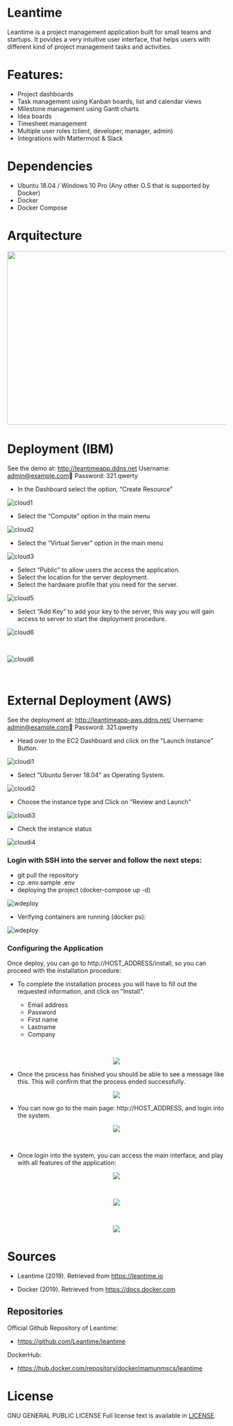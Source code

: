 

# Leantime

Leantime is a project management application built for small  teams and startups. 
It povides a very intuitive user interface, that helps users with different kind of project management tasks and activities.


# Features: #


* Project dashboards
* Task management using Kanban boards, list and calendar views
* Milestone management using Gantt charts
* Idea boards  
* Timesheet management
* Multiple user roles (client, developer, manager, admin)
* Integrations with Mattermost & Slack

# Dependencies #

- Ubuntu 18.04 / Windows 10 Pro (Any other O.S  that is supported by Docker)
- Docker
- Docker Compose


# Arquitecture #

<p align="center">
  <img width="700" height="400" src="https://i.ibb.co/2MNDXRg/Arquitecture.png">
</p>


# Deployment (IBM)

  See the demo at: http://leantimeapp.ddns.net 
  Username: admin@example.com
  Password: 321.qwerty


- In the Dashboard select the option, “Create Resource”

![cloud1](https://i.ibb.co/kH1vdzh/1.png)

- Select the “Compute” option in the main menu

![cloud2](https://i.ibb.co/4gJLV78/2.png)

- Select the “Virtual Server” option in the main menu

![cloud3](https://i.ibb.co/7gD4pWD/3.png)

- Select “Public” to allow  users the access the application.
- Select the  location for the server deployment. 
- Select the hardware profile that you need for the server.

![cloud5](https://i.ibb.co/S3sNFrc/4.png)

- Select “Add Key” to add your key to the server, this way you will gain access to server to start the deployment procedure.

![cloud6](https://i.ibb.co/RHh28g4/5.png)

&nbsp;

![cloud6](https://i.ibb.co/yXpSrzp/6.png)

&nbsp;


# External Deployment (AWS)

See the deployment at: http://leantimeapp-aws.ddns.net/
Username: admin@example.com
Password: 321.qwerty

- Head over to the EC2 Dashboard and click on the "Launch Instance" Button.

![cloudi1](https://i.ibb.co/7G8fRqf/1.png)

- Select "Ubuntu Server 18.04" as Operating System.

![cloudi2](https://i.ibb.co/L5xZNwD/2.png)


- Choose the instance type and Click on "Review and Launch"

![cloudi3](https://i.ibb.co/dgpFYR9/3.png)


- Check the instance status

![cloudi4](https://i.ibb.co/ctkH1zD/4.png)



### Login with SSH into the server and follow the next steps:


- git pull the repository
- cp .env.sample .env
- deploying the project (docker-compose up -d)

![wdeploy](https://i.ibb.co/dmdF335/deploy-2.png)

- Verifying containers are running (docker ps):

![wdeploy](https://i.ibb.co/gmBtSRR/deploy-3.png)



### Configuring the Application ###


Once deploy, you can go to http://HOST_ADDRESS/install, so you can proceed with the installation procedure:


- To complete the installation process you will have to fill out the requested information, and click on "Install".

	- Email address
	- Password
	- First name
	- Lastname
	- Company 

&nbsp;

<p align="center"><img src="https://i.ibb.co/hV1hvM0/install-1.png"></p>

- Once the process has finished you should be able to see a message like this.
  This will confirm that the process ended successfully. 

<p align="center"><img src="https://i.ibb.co/gVd1bHn/install-2.png"></p>


- You can now go to the main page: http://HOST_ADDRESS, and login into the system.

<p align="center"><img src="https://i.ibb.co/HHtgKKg/install-3.png"></p>
&nbsp;

- Once login into the system, you can access the main interface, and play with 
  all features of the application:

<p align="center"><img src="https://i.ibb.co/26THkq1/app1.png"></p>
&nbsp;

<p align="center"><img src="https://i.ibb.co/s69KCSm/app2.png"></p>
&nbsp;


<p align="center"><img src="https://i.ibb.co/YWWpT5X/welcome.png"></p>



# Sources

  - Leantime (2019). Retrieved from https://leantime.io
  
  - Docker (2019). Retrieved from https://docs.docker.com


## Repositories

  Official Github Repository of Leantime:

  - https://github.com/Leantime/leantime
  
   DockerHub:

  - https://hub.docker.com/repository/docker/mamunmscs/leantime


# License

  GNU GENERAL PUBLIC LICENSE
  Full license text is available in [LICENSE](LICENSE).



